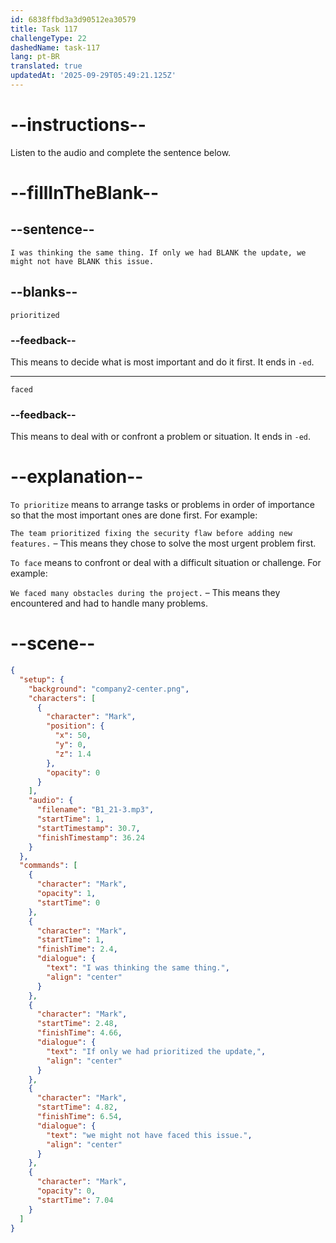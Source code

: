 ```yaml
---
id: 6838ffbd3a3d90512ea30579
title: Task 117
challengeType: 22
dashedName: task-117
lang: pt-BR
translated: true
updatedAt: '2025-09-29T05:49:21.125Z'
---
```


<!-- (Audio) Mark: I was thinking the same thing. If only we had prioritized the update, we might not have faced this issue. -->

# --instructions--

Listen to the audio and complete the sentence below.

# --fillInTheBlank--

## --sentence--

`I was thinking the same thing. If only we had BLANK the update, we might not have BLANK this issue.`

## --blanks--

`prioritized`

### --feedback--

This means to decide what is most important and do it first. It ends in `-ed`.

---

`faced`

### --feedback--

This means to deal with or confront a problem or situation. It ends in `-ed`.

# --explanation--

`To prioritize` means to arrange tasks or problems in order of importance so that the most important ones are done first. For example:

`The team prioritized fixing the security flaw before adding new features.` – This means they chose to solve the most urgent problem first.

`To face` means to confront or deal with a difficult situation or challenge. For example:

`We faced many obstacles during the project.` – This means they encountered and had to handle many problems.

# --scene--

```json
{
  "setup": {
    "background": "company2-center.png",
    "characters": [
      {
        "character": "Mark",
        "position": {
          "x": 50,
          "y": 0,
          "z": 1.4
        },
        "opacity": 0
      }
    ],
    "audio": {
      "filename": "B1_21-3.mp3",
      "startTime": 1,
      "startTimestamp": 30.7,
      "finishTimestamp": 36.24
    }
  },
  "commands": [
    {
      "character": "Mark",
      "opacity": 1,
      "startTime": 0
    },
    {
      "character": "Mark",
      "startTime": 1,
      "finishTime": 2.4,
      "dialogue": {
        "text": "I was thinking the same thing.",
        "align": "center"
      }
    },
    {
      "character": "Mark",
      "startTime": 2.48,
      "finishTime": 4.66,
      "dialogue": {
        "text": "If only we had prioritized the update,",
        "align": "center"
      }
    },
    {
      "character": "Mark",
      "startTime": 4.82,
      "finishTime": 6.54,
      "dialogue": {
        "text": "we might not have faced this issue.",
        "align": "center"
      }
    },
    {
      "character": "Mark",
      "opacity": 0,
      "startTime": 7.04
    }
  ]
}
```
